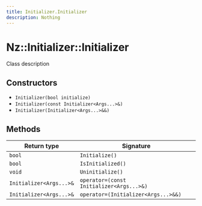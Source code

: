 ```yaml
---
title: Initializer.Initializer
description: Nothing
---
```


# Nz::Initializer::Initializer

Class description

## Constructors

- `Initializer(bool initialize)`
- `Initializer(const Initializer<Args...>&)`
- `Initializer(Initializer<Args...>&&)`

## Methods

| Return type | Signature |
| ----------- | --------- |
| `bool` | `Initialize()` |
| `bool` | `IsInitialized()` |
| `void` | `Uninitialize()` |
| `Initializer<Args...>&` | `operator=(const Initializer<Args...>&)` |
| `Initializer<Args...>&` | `operator=(Initializer<Args...>&&)` |
